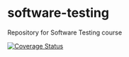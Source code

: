 # software-testing
Repository for Software Testing course

[![Coverage Status](https://coveralls.io/repos/github/pentti1980/software-testing/badge.svg?branch=main)](https://coveralls.io/github/pentti1980/software-testing?branch=main)
